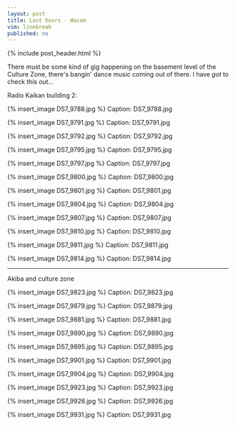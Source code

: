 ```yaml
---
layout: post
title: Last hours - Wacom
vim: linebreak
published: no
---
```


{% include post_header.html %}

There must be some kind of gig happening on the basement level of the Culture Zone, there's bangin' dance music coming out of there. I have *got* to check this out...


Radio Kaikan building 2:

{% insert_image DS7_9788.jpg %}
Caption: DS7_9788.jpg

{% insert_image DS7_9791.jpg %}
Caption: DS7_9791.jpg

{% insert_image DS7_9792.jpg %}
Caption: DS7_9792.jpg

{% insert_image DS7_9795.jpg %}
Caption: DS7_9795.jpg

{% insert_image DS7_9797.jpg %}
Caption: DS7_9797.jpg

{% insert_image DS7_9800.jpg %}
Caption: DS7_9800.jpg

{% insert_image DS7_9801.jpg %}
Caption: DS7_9801.jpg

{% insert_image DS7_9804.jpg %}
Caption: DS7_9804.jpg

{% insert_image DS7_9807.jpg %}
Caption: DS7_9807.jpg

{% insert_image DS7_9810.jpg %}
Caption: DS7_9810.jpg

{% insert_image DS7_9811.jpg %}
Caption: DS7_9811.jpg

{% insert_image DS7_9814.jpg %}
Caption: DS7_9814.jpg

-----

Akiba and culture zone


{% insert_image DS7_9823.jpg %}
Caption: DS7_9823.jpg

{% insert_image DS7_9879.jpg %}
Caption: DS7_9879.jpg

{% insert_image DS7_9881.jpg %}
Caption: DS7_9881.jpg

{% insert_image DS7_9890.jpg %}
Caption: DS7_9890.jpg

{% insert_image DS7_9895.jpg %}
Caption: DS7_9895.jpg

{% insert_image DS7_9901.jpg %}
Caption: DS7_9901.jpg

{% insert_image DS7_9904.jpg %}
Caption: DS7_9904.jpg

{% insert_image DS7_9923.jpg %}
Caption: DS7_9923.jpg

{% insert_image DS7_9926.jpg %}
Caption: DS7_9926.jpg

{% insert_image DS7_9931.jpg %}
Caption: DS7_9931.jpg



